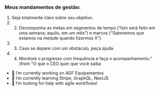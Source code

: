 ### Meus mandamentos de gestão:

1. Seja totalmente claro sobre seu objetivo. 
2. 2. Decomponha as metas em segmentos de tempo (“Isto será feito em uma semana; aquilo, em um mês”) e marcos (“Saberemos que estamos na metade quando fizermos X”). 
3. 3. Caso se depare com um obstáculo, peça ajuda. 
4. 4. Monitore o progresso com frequência e faça o acompanhamento." (from "O que o CEO quer que você saiba


- 🔭 I’m currently working on AGF Equipamentos
- 🌱 I’m currently learning Stripe, GraphQL, NextJS
- 🤔 I’m looking for help with agile workflows!
